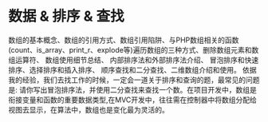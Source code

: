 # 数据 & 排序 & 查找

数组的基本概念、数组的引用方式、数组引用陷阱、与PHP数组相关的函数(count、is_array、print_r、explode等)遍历数组的三种方式、删除数组元素和数组运算符、
数组使用细节总结、
内部排序法和外部排序法介绍、
冒泡排序和快速排序、选择排序和插入排序、
顺序查找和二分查找、二维数组介绍和使用。
依据我的经验，我们去找工作的时候，一定会一道关于排序和查询的题，最常见的问题是: 请你写出冒泡排序法，并使用二分查找来查找一个数。在项目开发中，数组是衔接变量和函数的重要数据类型,在MVC开发中，往往需在控制器中将数组分配给视图去显示，在算法中，数组也是变化最为灵活的。
